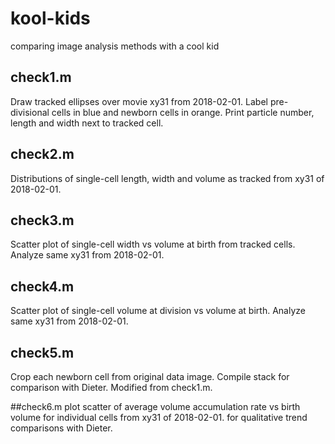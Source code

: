 # kool-kids
comparing image analysis methods with a cool kid


## check1.m
Draw tracked ellipses over movie xy31 from 2018-02-01.
Label pre-divisional cells in blue and newborn cells in orange.
Print particle number, length and width next to tracked cell.

## check2.m
Distributions of single-cell length, width and volume as tracked from xy31 of 2018-02-01.

## check3.m 
Scatter plot of single-cell width vs volume at birth from tracked cells.
Analyze same xy31 from 2018-02-01.

## check4.m
Scatter plot of single-cell volume at division vs volume at birth.
Analyze same xy31 from 2018-02-01.

## check5.m
Crop each newborn cell from original data image.
Compile stack for comparison with Dieter.
Modified from check1.m.

##check6.m
plot scatter of average volume accumulation rate vs birth volume for individual cells from xy31 of 2018-02-01. for qualitative trend comparisons with Dieter.